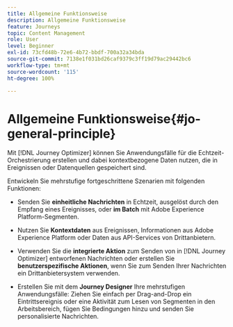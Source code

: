 ```yaml
---
title: Allgemeine Funktionsweise
description: Allgemeine Funktionsweise
feature: Journeys
topic: Content Management
role: User
level: Beginner
exl-id: 73cfd48b-72e6-4b72-bbdf-700a32a34bda
source-git-commit: 7138e1f031bd26caf9379c3ff19d79ac29442bc6
workflow-type: tm+mt
source-wordcount: '115'
ht-degree: 100%

---
```


# Allgemeine Funktionsweise{#jo-general-principle}

Mit [!DNL Journey Optimizer] können Sie Anwendungsfälle für die Echtzeit-Orchestrierung erstellen und dabei kontextbezogene Daten nutzen, die in Ereignissen oder Datenquellen gespeichert sind.

Entwickeln Sie mehrstufige fortgeschrittene Szenarien mit folgenden Funktionen:

* Senden Sie **einheitliche Nachrichten** in Echtzeit, ausgelöst durch den Empfang eines Ereignisses, oder **im Batch** mit Adobe Experience Platform-Segmenten.

* Nutzen Sie **Kontextdaten** aus Ereignissen, Informationen aus Adobe Experience Platform oder Daten aus API-Services von Drittanbietern.

* Verwenden Sie die **integrierte Aktion** zum Senden von in [!DNL Journey Optimizer] entworfenen Nachrichten oder erstellen Sie **benutzerspezifische Aktionen**, wenn Sie zum Senden Ihrer Nachrichten ein Drittanbietersystem verwenden.

* Erstellen Sie mit dem **Journey Designer** Ihre mehrstufigen Anwendungsfälle: Ziehen Sie einfach per Drag-and-Drop ein Eintrittsereignis oder eine Aktivität zum Lesen von Segmenten in den Arbeitsbereich, fügen Sie Bedingungen hinzu und senden Sie personalisierte Nachrichten.
